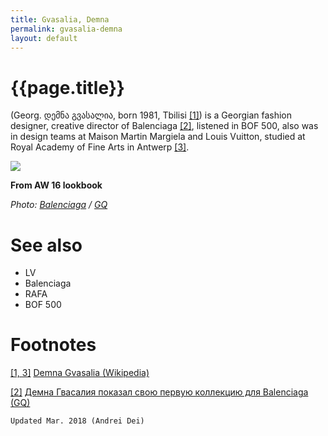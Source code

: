 ```yaml
---
title: Gvasalia, Demna
permalink: gvasalia-demna
layout: default
---
```


# {{page.title}}

(Georg. დემნა გვასალია, born 1981, Tbilisi <span id="a1">[\[1\]](#f1)</span>) is a Georgian fashion designer, creative director of Balenciaga <span id="a2">[\[2\]](#f2)</span>, listened in BOF 500, also was in design teams at Maison Martin Margiela and Louis Vuitton, studied at Royal Academy of Fine Arts in Antwerp <span id="a1">[\[3\]](#f1)</span>.

![](/encyclopedia/images/demna.jpg)

**From AW 16 lookbook**

*Photo: [Balenciaga](balenciaga) / [GQ](https://www.gq.ru/style/demna-gvasaliya-pokazal-svoyu-pervuyu-kollekciyu-dlya-balenciaga#photo_2)*

# See also

+ LV
+ Balenciaga
+ RAFA
+ BOF 500

# Footnotes

[[1, 3]](#a1) <span id="f1"></span> [Demna Gvasalia (Wikipedia)](https://es.wikipedia.org/wiki/Demna_Gvasalia)

[[2]](#a2) <span id="f2"></span> [Демна Гвасалия показал свою первую коллекцию для Balenciaga (GQ)](https://www.gq.ru/style/demna-gvasaliya-pokazal-svoyu-pervuyu-kollekciyu-dlya-balenciaga#photo_2)

`Updated Mar. 2018 (Andrei Dei)`
